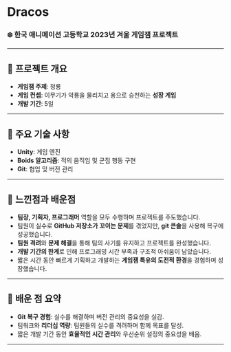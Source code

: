 # Dracos

### ❄️ 한국 애니메이션 고등학교 2023년 겨울 게임잼 프로젝트

---

## 📌 프로젝트 개요
- **게임잼 주제**: 청룡  
- **게임 컨셉**: 이무기가 악룡을 물리치고 용으로 승천하는 **성장 게임**
- **개발 기간**: 5일

---

## 🔑 주요 기술 사항
- **Unity**: 게임 엔진
- **Boids 알고리즘**: 적의 움직임 및 군집 행동 구현
- **Git**: 협업 및 버전 관리

---

## 🤔 느낀점과 배운점
- **팀장, 기획자, 프로그래머** 역할을 모두 수행하며 프로젝트를 주도했습니다.
- 팀원이 실수로 **GitHub 저장소가 꼬이는 문제**를 겪었지만, **git 콘솔**을 사용해 복구에 성공했습니다.
- **팀원 격려**와 **문제 해결**을 통해 팀의 사기를 유지하고 프로젝트를 완성했습니다.
- **개발 기간의 한계**로 인해 프로그래밍 시간 부족과 구조적 아쉬움이 남았습니다.
- 짧은 시간 동안 빠르게 기획하고 개발하는 **게임잼 특유의 도전적 환경**을 경험하며 성장했습니다.

---

## 🌟 배운 점 요약
- **Git 복구 경험**: 실수를 해결하며 버전 관리의 중요성을 실감.
- 팀워크와 **리더십 역량**: 팀원들의 실수를 격려하며 함께 목표를 달성.
- 짧은 개발 기간 동안 **효율적인 시간 관리**와 우선순위 설정의 중요성을 배움.

---
